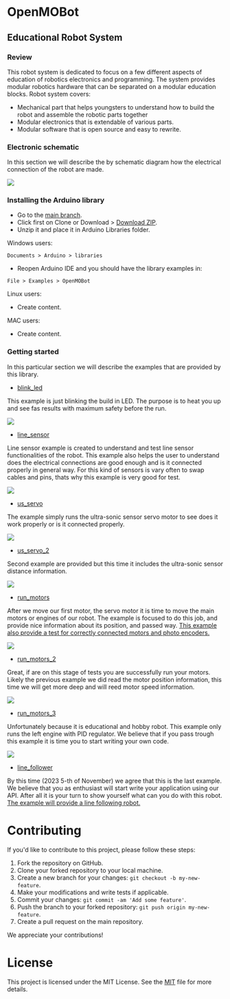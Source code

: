 # OpenMOBot

## Educational Robot System

### Review

This robot system is dedicated to focus on a few different aspects of education of robotics electronics and programming.
The system provides modular robotics hardware that can be separated on a modular education blocks. Robot system covers:

 - Mechanical part that helps youngsters to understand how to build the robot and assemble the robotic parts together
 - Modular electronics that is extendable of various parts.
 - Modular software that is open source and easy to rewrite.

### Electronic schematic

In this section we will describe the by schematic diagram how the electrical connection of the robot are made.

![](https://github.com/OpenMOBot/OpenMOBot/blob/create_reademe/schematic/OpenBot_bb.png?raw=true)

### Installing the Arduino library
 - Go to the [main branch](https://github.com/OpenMOBot/OpenMOBot).
 - Click first on Clone or Download > [Download ZIP](https://github.com/OpenMOBot/OpenMOBot/archive/refs/heads/main.zip).
 - Unzip it and place it in Arduino Libraries folder.

Windows users:
```
Documents > Arduino > libraries
```
 - Reopen Arduino IDE and you should have the library examples in:
```
File > Examples > OpenMOBot
```

Linux users:

 - Create content.

MAC users:

 - Create content.

### Getting started

In this particular section we will describe the examples that are provided by this library.

 - [blink_led](https://github.com/OpenMOBot/OpenMOBot/blob/development/examples/blink_led/blink_led.ino)

This example is just blinking the build in LED. The purpose is to heat you up and see fas results with maximum safety before the run.

![](https://raw.githubusercontent.com/OpenMOBot/OpenMOBot/create_reademe/images/img_1_blink_led.png)

 - [line_sensor](https://github.com/OpenMOBot/OpenMOBot/blob/development/examples/line_sensor/line_sensor.ino)

Line sensor example is created to understand and test line sensor functionalities of the robot. This example also helps the user to understand does the electrical connections are good enough and is it connected properly in general way. For this kind of sensors is vary often to swap cables and pins, thats why this example is very good for test.

![](https://raw.githubusercontent.com/OpenMOBot/OpenMOBot/create_reademe/images/img_1_line_sensor.png)

 - [us_servo](https://github.com/OpenMOBot/OpenMOBot/blob/development/examples/us_servo/us_servo.ino)

The example simply runs the ultra-sonic sensor servo motor to see does it work properly or is it connected properly.

![](https://raw.githubusercontent.com/OpenMOBot/OpenMOBot/create_reademe/images/img_1_us_servo.png)

 - [us_servo_2](https://github.com/OpenMOBot/OpenMOBot/blob/development/examples/us_servo_2/us_servo_2.ino)

Second example are provided but this time it includes the ultra-sonic sensor distance information.

![](https://raw.githubusercontent.com/OpenMOBot/OpenMOBot/create_reademe/images/img_1_us_servo_2.png)

 - [run_motors](https://github.com/OpenMOBot/OpenMOBot/blob/development/examples/run_motors/run_motors.ino)

After we move our first motor, the servo motor it is time to move the main motors or engines of our robot. The example is focused to do this job, and provide nice information about its position, and passed way. <u>This example also provide a test for correctly connected motors and photo encoders.</u>

![](https://raw.githubusercontent.com/OpenMOBot/OpenMOBot/create_reademe/images/img_1_run_motors.png)

 - [run_motors_2](https://github.com/OpenMOBot/OpenMOBot/blob/development/examples/run_motors_2/run_motors_2.ino)

Great, if are on this stage of tests you are successfully run your motors.
Likely the previous example we did read the motor position information, this time we will get more deep and will reed motor speed information.

![](https://raw.githubusercontent.com/OpenMOBot/OpenMOBot/create_reademe/images/img_1_run_motors_2.png)

 - [run_motors_3](https://github.com/OpenMOBot/OpenMOBot/blob/development/examples/run_motors_3/run_motors_3.ino)

Unfortunately because it is educational and hobby robot. This example only runs the left engine with PID regulator. We believe that if you pass trough this example it is time you to start writing your own code.

![](https://raw.githubusercontent.com/OpenMOBot/OpenMOBot/create_reademe/images/img_1_run_motors_3.png)

  - [line_follower](https://github.com/OpenMOBot/OpenMOBot/blob/development/examples/line_follower/line_follower.ino)

By this time (2023 5-th of November) we agree that this is the last example.
We believe that you as enthusiast will start write your application using our API. After all it is your turn to show yourself what can you do with this robot. <u>The example will provide a line following robot.</u>

# Contributing

If you'd like to contribute to this project, please follow these steps:

1. Fork the repository on GitHub.
2. Clone your forked repository to your local machine.
3. Create a new branch for your changes: `git checkout -b my-new-feature`.
4. Make your modifications and write tests if applicable.
5. Commit your changes: `git commit -am 'Add some feature'`.
6. Push the branch to your forked repository: `git push origin my-new-feature`.
7. Create a pull request on the main repository.

We appreciate your contributions!

# License

This project is licensed under the MIT License. See the [MIT](https://www.mit.edu/~amini/LICENSE.md) file for more details.